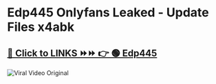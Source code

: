 
 # Edp445 Onlyfans Leaked - Update Files x4abk

## <h2><a href="https://clipsfans.com/Edp445&ref=git">🔗 Click to LINKS ⏩⏩ 👉 🟢 Edp445 </a></h2>

<a href="https://clipsfans.com/Edp445&ref=git" rel="nofollow" data-target="animated-image.originalLink"><img src="https://i.ibb.co.com/xMMVF88/686577567.gif" alt="Viral Video Original" style="max-width: 100%; display: inline-block;" data-target="animated-image.originalImage"></a>

